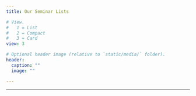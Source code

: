```yaml
---
title: Our Seminar Lists

# View.
#   1 = List
#   2 = Compact
#   3 = Card
view: 3

# Optional header image (relative to `static/media/` folder).
header:
  caption: ""
  image: ""

---
```


<hr>

